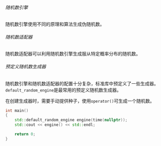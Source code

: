 ###### 随机数引擎

随机数引擎使用不同的原理和算法生成伪随机数。

###### 随机数适配器

随机数适配器可以利用随机数引擎生成服从特定概率分布的随机数。

###### 预定义随机数生成器

随机数引擎和随机数适配器的配置十分复杂，标准库中预定义了一些生成器。`default_random_engine`是最常用的预定义随机数生成器。

在创建生成器时，需要手动提供种子，使用`operator()`可生成一个随机数。

```cpp
int main()
{
    std::default_random_engine engine(time(nullptr));
    std::cout << engine() << std::endl;

    return 0;
}
```

